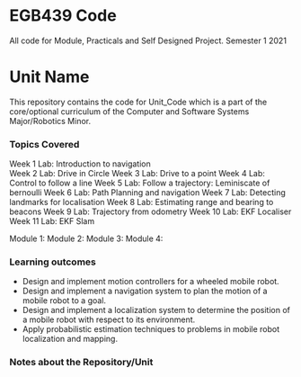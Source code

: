 # EGB439 Code
 All code for Module, Practicals and Self Designed Project. Semester 1 2021

# Unit Name
This repository contains the code for Unit_Code which is a part of the core/optional curriculum of the Computer and Software Systems Major/Robotics Minor. 

### Topics Covered 
Week 1 Lab: Introduction to navigation  
Week 2 Lab: Drive in Circle
Week 3 Lab: Drive to a point
Week 4 Lab: Control to follow a line
Week 5 Lab: Follow a trajectory: Leminiscate of bernoulli
Week 6 Lab: Path Planning and navigation
Week 7 Lab: Detecting landmarks for localisation
Week 8 Lab: Estimating range and bearing to beacons
Week 9 Lab: Trajectory from odometry
Week 10 Lab: EKF Localiser
Week 11 Lab: EKF Slam


Module 1:
Module 2:
Module 3:
Module 4:

### Learning outcomes
- Design and implement motion controllers for a wheeled mobile robot.
- Design and implement a navigation system to plan the motion of a mobile robot to a goal.
- Design and implement a localization system to determine the position of a mobile robot with respect to its environment.
- Apply probabilistic estimation techniques to problems in mobile robot localization and mapping.


### Notes about the Repository/Unit
